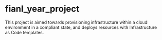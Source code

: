 # fianl_year_project
This project is aimed towards provisioning infrastructure within a cloud environment in a compliant state, and deploys resources with Infrastructure as Code templates.
